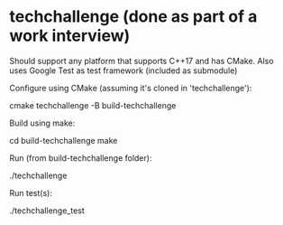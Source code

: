 # techchallenge (done as part of a work interview)

Should support any platform that supports C++17 and has CMake. Also uses Google Test as test framework (included as submodule)

Configure using CMake (assuming it's cloned in 'techchallenge'):

cmake techchallenge -B build-techchallenge



Build using make:

cd build-techchallenge
make



Run (from build-techchallenge folder):

./techchallenge



Run test(s):

./techchallenge_test